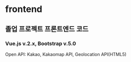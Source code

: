 # frontend

## 졸업 프로젝트 프론트엔드 코드

### Vue.js v.2.x, Bootstrap v.5.0

Open API: Kakao, Kakaomap API, Geolocation API(HTML5)
